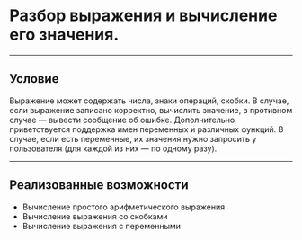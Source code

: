 # Разбор выражения и вычисление его значения. 

---

## Условие
Выражение может содержать числа, знаки операций, скобки. В случае, если выражение записано корректно, вычислить значение, в противном случае — вывести сообщение об ошибке.
Дополнительно приветствуется поддержка имен переменных и различных функций. В случае, если есть переменные, их значения нужно запросить у пользователя (для каждой из них — по одному разу).

---

## Реализованные возможности

- Вычисление простого арифметического выражения
- Вычисление выражения со скобками
- Вычисление выражения с переменными
